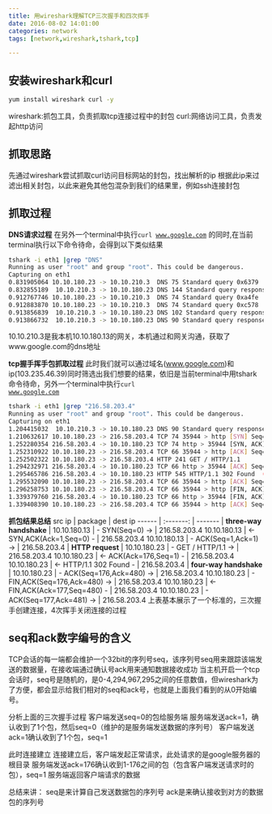 ```yaml
---
title: 用wireshark理解TCP三次握手和四次挥手
date: 2016-08-02 14:01:00
categories: network
tags: [network,wireshark,tshark,tcp]

---
```

## 安装wireshark和curl
``` bash
yum install wireshark curl -y
```
wireshark:抓包工具，负责抓取tcp连接过程中的封包
curl:网络访问工具，负责发起http访问

<!--more-->

## 抓取思路
先通过wireshark尝试抓取curl访问目标网站的封包，找出解析的ip
根据此ip来过滤出相关封包，以此来避免其他包混杂到我们的结果里，例如ssh连接封包

## 抓取过程
**DNS请求过程**
在另外一个terminal中执行<code>curl www.google.com</code> 的同时,在当前terminal执行以下命令待命，会得到以下类似结果
``` bash
tshark -i eth1 |grep "DNS"
Running as user "root" and group "root". This could be dangerous.
Capturing on eth1
0.831905064 10.10.180.23 -> 10.10.210.3  DNS 75 Standard query 0x6379  A template.ig.com
0.832855189  10.10.210.3 -> 10.10.180.23 DNS 144 Standard query response 0x6379 No such name
0.912767746 10.10.180.23 -> 10.10.210.3  DNS 74 Standard query 0xa4fe  A www.google.com
0.912883870 10.10.180.23 -> 10.10.210.3  DNS 74 Standard query 0xc578  AAAA www.google.com
0.913856839  10.10.210.3 -> 10.10.180.23 DNS 102 Standard query response 0xc578  AAAA 2404:6800:4005:804::2004
0.913866732  10.10.210.3 -> 10.10.180.23 DNS 90 Standard query response 0xa4fe  A 216.58.203.4
```
10.10.210.3是我本机10.10.180.13的网关，本机通过和网关沟通，获取了www.google.com的dns地址

**tcp握手挥手包抓取过程**
此时我们就可以通过域名(www.google.com)和ip(103.235.46.39)同时筛选出我们想要的结果，依旧是当前terminal中用tshark命令待命，另外一个terminal中执行<code>curl www.google.com</code>
``` bash
tshark -i eth1 |grep "216.58.203.4"
Running as user "root" and group "root". This could be dangerous.
Capturing on eth1
1.204415032  10.10.210.3 -> 10.10.180.23 DNS 90 Standard query response 0xe38f  A 216.58.203.4
1.210632617 10.10.180.23 -> 216.58.203.4 TCP 74 35944 > http [SYN] Seq=0 Win=14600 Len=0 MSS=1460 SACK_PERM=1 TSval=315183370 TSecr=0 WS=64
1.252280354 216.58.203.4 -> 10.10.180.23 TCP 74 http > 35944 [SYN, ACK] Seq=0 Ack=1 Win=42540 Len=0 MSS=1430 SACK_PERM=1 TSval=652383001 TSecr=315183370 WS=128
1.252310922 10.10.180.23 -> 216.58.203.4 TCP 66 35944 > http [ACK] Seq=1 Ack=1 Win=14656 Len=0 TSval=315183413 TSecr=652383001
1.252502322 10.10.180.23 -> 216.58.203.4 HTTP 241 GET / HTTP/1.1
1.294232971 216.58.203.4 -> 10.10.180.23 TCP 66 http > 35944 [ACK] Seq=1 Ack=176 Win=43648 Len=0 TSval=652383043 TSecr=315183413
1.295465786 216.58.203.4 -> 10.10.180.23 HTTP 545 HTTP/1.1 302 Found  (text/html)
1.295532090 10.10.180.23 -> 216.58.203.4 TCP 66 35944 > http [ACK] Seq=176 Ack=480 Win=15680 Len=0 TSval=315183456 TSecr=652383044
1.296258753 10.10.180.23 -> 216.58.203.4 TCP 66 35944 > http [FIN, ACK] Seq=176 Ack=480 Win=15680 Len=0 TSval=315183457 TSecr=652383044
1.339379760 216.58.203.4 -> 10.10.180.23 TCP 66 http > 35944 [FIN, ACK] Seq=480 Ack=177 Win=43648 Len=0 TSval=652383088 TSecr=315183457
1.339408390 10.10.180.23 -> 216.58.203.4 TCP 66 35944 > http [ACK] Seq=177 Ack=481 Win=15680 Len=0 TSval=315183500 TSecr=652383088
```
**抓包结果总结**
src ip | package | dest ip
------ | :-------: | -------
| **three-way handshake** |
10.10.180.13 | - SYN(Seq=0) -> | 216.58.203.4
10.10.180.13 | <- SYN,ACK(Ack=1,Seq=0) - | 216.58.203.4
10.10.180.13 | - ACK(Seq=1,Ack=1) -> | 216.58.203.4
| **HTTP request** |
10.10.180.23 | - GET / HTTP/1.1 -> | 216.58.203.4
10.10.180.23 | <- ACK(Ack=176,Seq=1) - | 216.58.203.4
10.10.180.23 | <- HTTP/1.1 302 Found - | 216.58.203.4
| **four-way handshake** |
10.10.180.23 | - ACK(Seq=176,Ack=480) -> | 216.58.203.4
10.10.180.23 | - FIN,ACK(Seq=176,Ack=480) -> | 216.58.203.4
10.10.180.23 | <- FIN,ACK(Ack=177,Seq=480) - | 216.58.203.4
10.10.180.23 | - ACK(Seq=177,Ack=481) -> | 216.58.203.4
上表基本展示了一个标准的，三次握手创建连接，4次挥手关闭连接的过程

## seq和ack数字编号的含义
TCP会话的每一端都会维护一个32bit的序列号seq，该序列号seq用来跟踪该端发送的数据量，在接收端通过确认号ack用来通知数据接收成功
当主机开启一个tcp会话时，seq号是随机的，是0-4,294,967,295之间的任意数值，但wireshark为了方便，都会显示给我们相对的seq和ack号，也就是上面我们看到的从0开始编号。

分析上面的三次握手过程
客户端发送seq=0的包给服务端
服务端发送ack=1，确认收到了1个包，然后seq=0（维护的是服务端发送数据的序列号）
客户端发送ack=1确认收到了1个包，seq=1

此时连接建立
连接建立后，客户端发起正常请求，此处请求的是google服务器的根目录
服务端发送ack=176确认收到1-176之间的包（包含客户端发送请求时的包），seq=1
服务端返回客户端请求的数据

总结来讲：
seq是来计算自己发送数据包的序列号
ack是来确认接收到对方的数据包的序列号